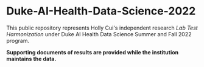 # Duke-AI-Health-Data-Science-2022

This public repository represents Holly Cui's independent research _Lab Test Harmonization_ under Duke AI Health Data Science Summer and Fall 2022 program. 

**Supporting documents of results are provided while the institution maintains the data.**
